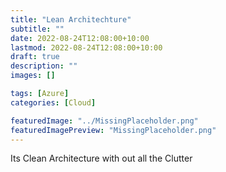 ```yaml
---
title: "Lean Architechture"
subtitle: ""
date: 2022-08-24T12:08:00+10:00
lastmod: 2022-08-24T12:08:00+10:00
draft: true
description: ""
images: []

tags: [Azure]
categories: [Cloud]

featuredImage: "../MissingPlaceholder.png"
featuredImagePreview: "MissingPlaceholder.png"
---
```



Its Clean Architecture with out all the Clutter